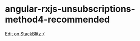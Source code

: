 # angular-rxjs-unsubscriptions-method4-recommended

[Edit on StackBlitz ⚡️](https://stackblitz.com/edit/angular-rxjs-unsubscriptions-method4-recommended)